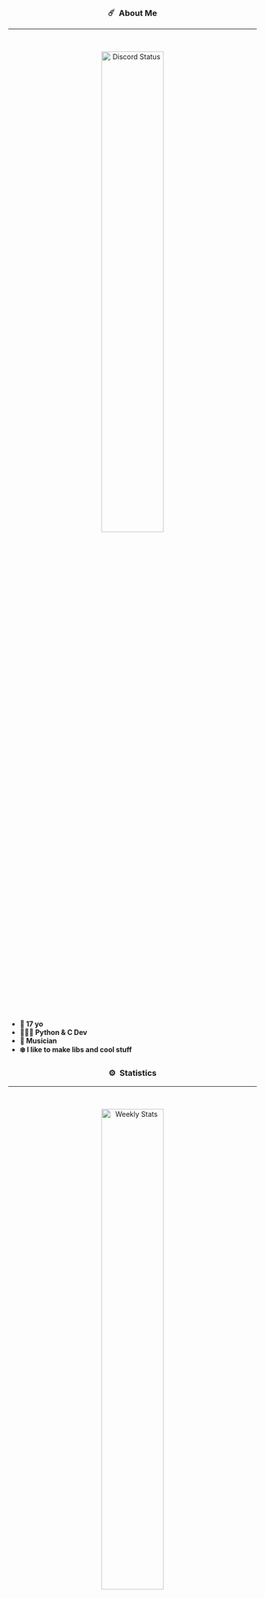 ### <p align="center">☄️ &nbsp;About Me</p>
-----
<br>
<p align="center">
<a href="https://discord.com/users/714486105767936069" target="_blank">
	<img width="50%" align="center" alt="Discord Status" src="https://lanyard.cnrad.dev/api/714486105767936069?&bg=1f1f1f&animated=false&hideDiscrim=true&hideStatus=True&borderRadius=10px&idleMessage=Probably%20doing%20something%20else...&onlineMessage=Doing%20something...">
</a>
</p>

- **🌱 17 yo**
- **👨🏾‍💻 Python & C Dev**
- **🥁 Musician**
- **❄️ I like to make libs and cool stuff**


### <p align="center">⚙️ &nbsp;Statistics</p>
-----
<br>
<p align="center">
<a href="https://wakatime.com/@Backist" target="_blank">
	<img width="50%" align="center" alt="Weekly Stats" src="https://github-readme-stats.vercel.app/api/wakatime?username=Backist&border_radius=10px&theme=dark&bg_color=1f1f1f&border_color=1f1f1f&icon_color=58a6ff&show_icons=true&disable_animations=true&custom_title=Weekly%20Code%20Stats">
</a>
<a href="https://github.com/Backist" target="_blank">
	<img width="50%" align="center" alt="Github Stats" src="https://github-readme-stats.vercel.app/api?username=Backist&theme=dark&show_icons=true&count_private=true&cache_seconds=7200">
</a>
</p>


### <p align="center">👀 &nbsp;Visitors</p>
-----
<br>
<p align="center">
  <img src="https://profile-counter.glitch.me/Backist/count.svg" />
</p>




<!--- GITHUB STATS 

Select one theme:  dark -- highcontrast  -- chartreuse-dark  -- cobalt2

See all themes and docs in https://github.com/anuraghazra/github-readme-stats/blob/master/themes/README.md
To see how to change the repos card and top languajes etc.. see: https://github.com/anuraghazra/github-readme-stats/edit/master/docs/readme_es.md


>>> OLD DISCORD PRESENCE (not deprecated, only i don't use it actually)

[![Discord Presence](https://lanyard-profile-readme.vercel.app/api/714486105767936069?theme=black&animated=false&hideDiscrim=true&borderRadius=15px&idleMessage=Probably%20doing%20something%20else...)](https://discord.com/users/714486105767936069)

![Github stats](https://github-readme-stats.vercel.app/api?username=Backist&theme=dark&show_icons=true&count_private=true&cache_seconds=7200)

>>> MOST USED LANGS (by Github)

![Top Languages Card](https://github-readme-stats.vercel.app/api/top-langs/?username=Backist&layout=compact)

-----------------------------------------------------------------------------------------------------------------
Backist/Backist is a ✨ special ✨ repository because its `README.md` (this file) appears on your GitHub profile.
You can click the Preview link to take a look at your changes.
--->
